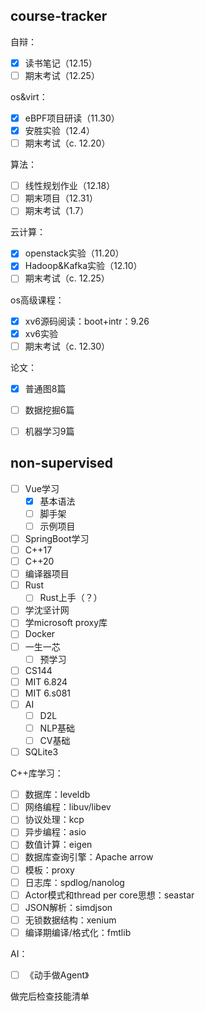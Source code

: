 
## course-tracker

自辩：
- [x] 读书笔记（12.15）
- [ ] 期末考试（12.25）

os&virt：
- [x] eBPF项目研读（11.30）
- [x] 安胜实验（12.4）
- [ ] 期末考试（c. 12.20）

算法：
- [ ] 线性规划作业（12.18）
- [ ] 期末项目（12.31）
- [ ] 期末考试（1.7）

云计算：
- [x] openstack实验（11.20）
- [x] Hadoop&Kafka实验（12.10）
- [ ] 期末考试（c. 12.25）

os高级课程：
- [x] xv6源码阅读：boot+intr：9.26
- [x] xv6实验
- [ ] 期末考试（c. 12.30）

论文：
- [x] 普通图8篇
- [ ] 数据挖掘6篇
- [ ] 机器学习9篇



## non-supervised

- [ ] Vue学习
	- [x] 基本语法
	- [ ] 脚手架
	- [ ] 示例项目
- [ ] SpringBoot学习
- [ ] C++17
- [ ] C++20
- [ ] 编译器项目
- [ ] Rust
	- [ ] Rust上手（？）
- [ ] 学沈坚计网
- [ ] 学microsoft proxy库
- [ ] Docker
- [ ] 一生一芯
	- [ ] 预学习
- [ ] CS144
- [ ] MIT 6.824
- [ ] MIT 6.s081
- [ ] AI
	- [ ] D2L
	- [ ] NLP基础
	- [ ] CV基础
- [ ] SQLite3

C++库学习：
- [ ] 数据库：leveldb
- [ ] 网络编程：libuv/libev
- [ ] 协议处理：kcp
- [ ] 异步编程：asio
- [ ] 数值计算：eigen
- [ ] 数据库查询引擎：Apache arrow
- [ ] 模板：proxy
- [ ] 日志库：spdlog/nanolog
- [ ] Actor模式和thread per core思想：seastar
- [ ] JSON解析：simdjson
- [ ] 无锁数据结构：xenium
- [ ] 编译期编译/格式化：fmtlib

AI：
- [ ] 《动手做Agent》

做完后检查技能清单